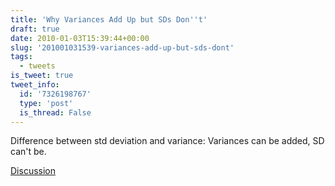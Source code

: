 ```yaml
---
title: 'Why Variances Add Up but SDs Don''t'
draft: true
date: 2010-01-03T15:39:44+00:00
slug: '201001031539-variances-add-up-but-sds-dont'
tags:
  - tweets
is_tweet: true
tweet_info:
  id: '7326198767'
  type: 'post'
  is_thread: False
---
```




Difference between std deviation and variance: Variances can be added, SD can't be.

[Discussion](https://x.com/sytelus/status/7326198767)
